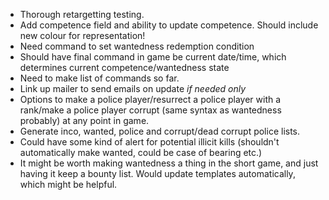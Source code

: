 - Thorough retargetting testing.
- Add competence field and ability to update competence. Should include new colour for representation!
- Need command to set wantedness redemption condition
- Should have final command in game be current date/time, which determines current competence/wantedness state
- Need to make list of commands so far.
- Link up mailer to send emails on update *if needed only*
- Options to make a police player/resurrect a police player with a rank/make a police player corrupt (same syntax as wantedness probably) at any point in game.
- Generate inco, wanted, police and corrupt/dead corrupt police lists.
- Could have some kind of alert for potential illicit kills (shouldn't automatically make wanted, could be case of bearing etc.)
- It might be worth making wantedness a thing in the short game, and just having it keep a bounty list. Would update templates automatically, which might be helpful.
